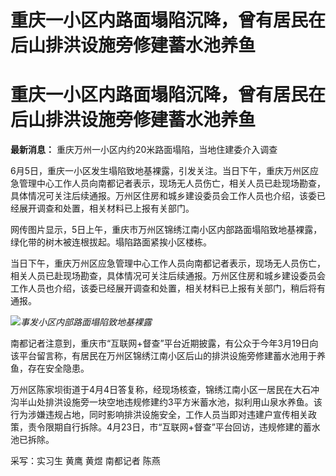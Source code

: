 # 重庆一小区内路面塌陷沉降，曾有居民在后山排洪设施旁修建蓄水池养鱼

# 重庆一小区内路面塌陷沉降，曾有居民在后山排洪设施旁修建蓄水池养鱼

**最新消息：** 重庆万州一小区内约20米路面塌陷，当地住建委介入调查

6月5日，重庆一小区发生塌陷致地基裸露，引发关注。当日下午，重庆万州区应急管理中心工作人员向南都记者表示，现场无人员伤亡，相关人员已赴现场勘查，具体情况可关注后续通报。万州区住房和城乡建设委员会工作人员也介绍，该委已经展开调查和处置，相关材料已上报有关部门。

网传图片显示，5日上午，重庆市万州区锦绣江南小区内部路面塌陷致地基裸露，绿化带的树木被连根拔起。塌陷路面紧挨小区楼栋。

当日下午，重庆万州区应急管理中心工作人员向南都记者表示，现场无人员伤亡，相关人员已赴现场勘查，具体情况可关注后续通报。万州区住房和城乡建设委员会工作人员也介绍，该委已经展开调查和处置，相关材料已上报有关部门，稍后将有通报。

![](https://inews.gtimg.com/om_bt/OaK2KY40txQraU1y-LdTC3MazN0dNUrmgSG3oDW0u5XWEAA/1000)_事发小区内部路面塌陷致地基裸露_

南都记者注意到，重庆市“互联网+督查”平台近期披露，有公众于今年3月19日向该平台留言称，有居民在万州区锦绣江南小区后山的排洪设施旁修建蓄水池用于养鱼，存在安全隐患。

万州区陈家坝街道于4月4日答复称，经现场核查，锦绣江南小区一居民在大石冲沟半山处排洪设施旁一块空地违规修建约3平方米蓄水池，拟利用山泉水养鱼。该行为涉嫌违规占地，同时影响排洪设施安全，工作人员当即对违建户宣传相关政策，责令限期自行拆除。4月23日，市“互联网+督查”平台回访，违规修建的蓄水池已拆除。

采写：实习生 黄鹰 黄煜 南都记者 陈燕

